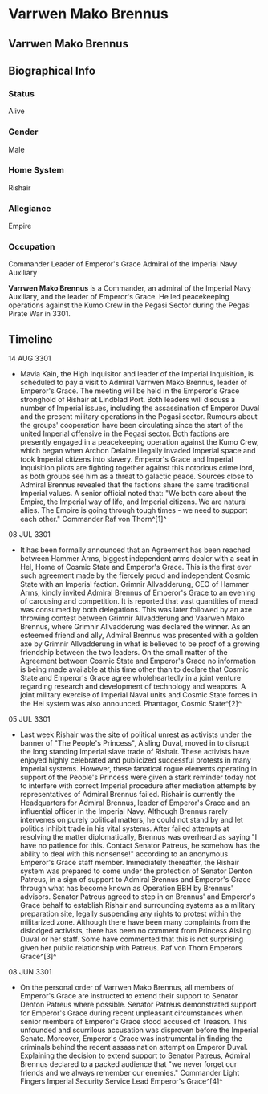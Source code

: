 # Varrwen Mako Brennus
## Varrwen Mako Brennus

		

## Biographical Info

### Status

Alive

### Gender

Male

### Home System

Rishair

### Allegiance

Empire

### Occupation

Commander
Leader of Emperor's Grace
Admiral of the Imperial Navy Auxiliary

**Varrwen Mako Brennus** is a Commander, an admiral of the Imperial Navy Auxiliary, and the leader of Emperor's Grace. He led peacekeeping operations against the Kumo Crew in the Pegasi Sector during the Pegasi Pirate War in 3301.

## Timeline

14 AUG 3301

- Mavia Kain, the High Inquisitor and leader of the Imperial Inquisition, is scheduled to pay a visit to Admiral Varrwen Mako Brennus, leader of Emperor's Grace. The meeting will be held in the Emperor's Grace stronghold of Rishair at Lindblad Port. Both leaders will discuss a number of Imperial issues, including the assassination of Emperor Duval and the present military operations in the Pegasi sector. Rumours about the groups' cooperation have been circulating since the start of the united Imperial offensive in the Pegasi sector. Both factions are presently engaged in a peacekeeping operation against the Kumo Crew, which began when Archon Delaine illegally invaded Imperial space and took Imperial citizens into slavery. Emperor's Grace and Imperial Inquisition pilots are fighting together against this notorious crime lord, as both groups see him as a threat to galactic peace. Sources close to Admiral Brennus revealed that the factions share the same traditional Imperial values. A senior official noted that: "We both care about the Empire, the Imperial way of life, and Imperial citizens. We are natural allies. The Empire is going through tough times - we need to support each other."
Commander Raf von Thorn^[1]^

08 JUL 3301 

- It has been formally announced that an Agreement has been reached between Hammer Arms, biggest independent arms dealer with a seat in Hel, Home of Cosmic State and Emperor's Grace. This is the first ever such agreement made by the fiercely proud and independent Cosmic State with an Imperial faction. Grimnir Allvadderung, CEO of Hammer Arms, kindly invited Admiral Brennus of Emperor's Grace to an evening of carousing and competition. It is reported that vast quantities of mead was consumed by both delegations. This was later followed by an axe throwing contest between Grimnir Allvadderung and Vaarwen Mako Brennus, where Grimnir Allvadderung was declared the winner. As an esteemed friend and ally, Admiral Brennus was presented with a golden axe by Grimnir Allvadderung in what is believed to be proof of a growing friendship between the two leaders. On the small matter of the Agreement between Cosmic State and Emperor's Grace no information is being made available at this time other than to declare that Cosmic State and Emperor's Grace agree wholeheartedly in a joint venture regarding research and development of technology and weapons. A joint military exercise of Imperial Naval units and Cosmic State forces in the Hel system was also announced.
Phantagor, Cosmic State^[2]^

05 JUL 3301 

- Last week Rishair was the site of political unrest as activists under the banner of "The People's Princess", Aisling Duval, moved in to disrupt the long standing Imperial slave trade of Rishair. These activists have enjoyed highly celebrated and publicized successful protests in many Imperial systems. However, these fanatical rogue elements operating in support of the People's Princess were given a stark reminder today not to interfere with correct Imperial procedure after mediation attempts by representatives of Admiral Brennus failed. Rishair is currently the Headquarters for Admiral Brennus, leader of Emperor's Grace and an influential officer in the Imperial Navy. Although Brennus rarely intervenes on purely political matters, he could not stand by and let politics inhibit trade in his vital systems. After failed attempts at resolving the matter diplomatically, Brennus was overheard as saying "I have no patience for this. Contact Senator Patreus, he somehow has the ability to deal with this nonsense!" according to an anonymous Emperor's Grace staff member. Immediately thereafter, the Rishair system was prepared to come under the protection of Senator Denton Patreus, in a sign of support to Admiral Brennus and Emperor's Grace through what has become known as Operation BBH by Brennus' advisors. Senator Patreus agreed to step in on Brennus' and Emperor's Grace behalf to establish Rishair and surrounding systems as a military preparation site, legally suspending any rights to protest within the militarized zone. Although there have been many complaints from the dislodged activists, there has been no comment from Princess Aisling Duval or her staff. Some have commented that this is not surprising given her public relationship with Patreus.
Raf von Thorn
Emperors Grace^[3]^

08 JUN 3301

- On the personal order of Varrwen Mako Brennus, all members of Emperor's Grace are instructed to extend their support to Senator Denton Patreus where possible. Senator Patreus demonstrated support for Emperor's Grace during recent unpleasant circumstances when senior members of Emperor's Grace stood accused of Treason. This unfounded and scurrilous accusation was disproven before the Imperial Senate. Moreover, Emperor's Grace was instrumental in finding the criminals behind the recent assassination attempt on Emperor Duval. Explaining the decision to extend support to Senator Patreus, Admiral Brennus declared to a packed audience that "we never forget our friends and we always remember our enemies."
Commander Light Fingers
Imperial Security Service Lead
Emperor's Grace^[4]^